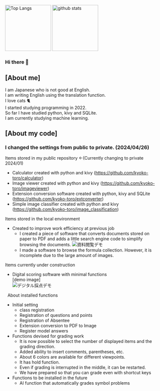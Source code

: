 <p align="left"> 
  <img alt="Top Langs" height="150px" src="https://git-hub-readme-stats-clone-gdj1.vercel.app/api/top-langs/?username=kyoko-toro&layout=compact&exclude_repo=gitHub-readme-stats-clone,github-readme-stats" />
  <img alt="github stats" height="150px" src="https://git-hub-readme-stats-clone-gdj1.vercel.app/api?username=kyoko-toro&show_icons=true" />
</p>

### Hi there 👋

## [About me]
I am Japanese who is not good at English.  
I am writing English using the translation function.  
I love cats 🐈  
I started studying programming in 2022.  
So far I have studied python, kivy and SQLite.  
I am currently studying machine learning.  

## [About my code]
### I changed the settings from public to private. (2024/04/26)

Items stored in my public repository  ←(Currently changing to private 2024/01)
* Calculator created with python and kivy (https://github.com/kyoko-toro/calculator)
* Image viewer created with python and kivy (https://github.com/kyoko-toro/imageviewer)
* Extension conversion software created with python, kivy and SQLite (https://github.com/kyoko-toro/extconverter)
* Simple image classifier created with python and kivy (https://github.com/kyoko-toro/image_classification)

Items stored in the local environment  
* Created to improve work efficiency at previous job  
  * I created a piece of software that converts documents stored on paper to PDF and adds a little search engine code to simplify browsing the documents.
    ![資料閲覧デモ](https://github.com/kyoko-toro/kyoko-toro/assets/119264603/c2432c91-be3f-4e1e-a95a-9f6eaaa73841)  
  * I made a software to browse the formula collection. However, it is incomplete due to the large amount of images.

Items currently under construction  
* Digital scoring software with minimal functions  
  [demo image]  
 ![デジタル採点デモ](https://github.com/kyoko-toro/kyoko-toro/assets/119264603/d0953b34-65df-4a99-9ca7-0c3254eba4cb)
  
&nbsp; About installed functions
  * Initial setting
    * class registration  
    * Registration of questions and points  
    * Registration of Absentee  
    * Extension conversion to PDF to Image  
    * Register model answers  
  * Functions devised for grading work
    * It is now possible to select the number of displayed items and the grading direction.  
    * Added ability to insert comments, parentheses, etc.  
    * About 6 colors are available for different viewpoints.  
    * It has hold function.  
    * Even if grading is interrupted in the middle, it can be restarted.
    * We have prepared so that you can grade even with shortcut keys
  * Functions to be installed in the future
    * AI function that automatically grades symbol problems  
